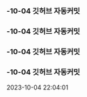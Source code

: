 ### -10-04 깃허브 자동커밋
### -10-04 깃허브 자동커밋
### -10-04 깃허브 자동커밋
### -10-04 깃허브 자동커밋
2023-10-04 22:04:01
